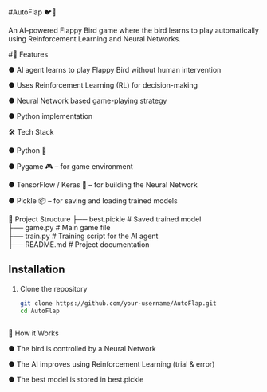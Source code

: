 #AutoFlap 🐦🤖

An AI-powered Flappy Bird game where the bird learns to play automatically using Reinforcement Learning and Neural Networks.



#🚀 Features

● AI agent learns to play Flappy Bird without human intervention

● Uses Reinforcement Learning (RL) for decision-making

● Neural Network based game-playing strategy

● Python implementation


🛠️ Tech Stack

● Python 🐍

● Pygame 🎮 – for game environment

● TensorFlow / Keras 🧠 – for building the Neural Network

● Pickle 📦 – for saving and loading trained models


📂 Project Structure
├── best.pickle        # Saved trained model  
├── game.py            # Main game file  
├── train.py           # Training script for the AI agent  
├── README.md          # Project documentation  

## Installation

1. Clone the repository
   ```bash
   git clone https://github.com/your-username/AutoFlap.git
   cd AutoFlap



📖 How it Works

● The bird is controlled by a Neural Network

● The AI improves using Reinforcement Learning (trial & error)

● The best model is stored in best.pickle
